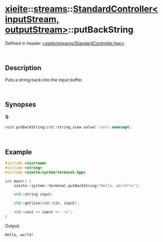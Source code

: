 # [xieite](../../../xieite.md)\:\:[streams](../../../streams.md)\:\:[StandardController\<inputStream, outputStream\>](../../StandardController.md)\:\:putBackString
Defined in header [<xieite/streams/StandardController.hpp>](../../../../include/xieite/streams/StandardController.hpp)

&nbsp;

## Description
Puts a string back into the input buffer.

&nbsp;

## Synopses
#### 1)
```cpp
void putBackString(std::string_view value) const noexcept;
```

&nbsp;

## Example
```cpp
#include <iostream>
#include <string>
#include <xieite/system/terminal.hpp>

int main() {
    xieite::system::terminal.putBackString("Hello, world!\n");

    std::string input;

    std::getline(std::cin, input);

    std::cout << input << '\n';
}
```
Output:
```
Hello, world!
```
